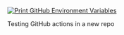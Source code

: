 [![Print GitHub Environment Variables](https://github.com/ManuCastrillonM/github-actions-demo/actions/workflows/print-github-env-vars.yml/badge.svg)](https://github.com/ManuCastrillonM/github-actions-demo/actions/workflows/print-github-env-vars.yml)

Testing GitHub actions in a new repo
